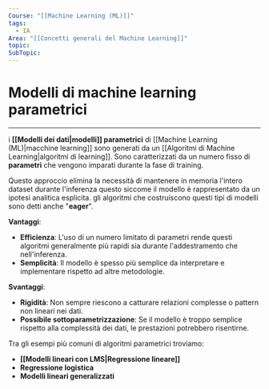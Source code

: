 ```yaml
---
Course: "[[Machine Learning (ML)]]"
tags:
  - IA
Area: "[[Concetti generali del Machine Learning]]"
topic: 
SubTopic:
---
```

# Modelli di machine learning parametrici
---
i  __[[Modelli dei dati|modelli]] parametrici__ di [[Machine Learning (ML)|macchine learning]] sono generati da un [[Algoritmi di Machine Learning|algoritmi di learning]]. Sono caratterizzati da un numero fisso di __parametri__ che vengono imparati durante la fase di training.

Questo approccio elimina la necessità di mantenere in memoria l'intero dataset durante l'inferenza questo siccome il modello è rappresentato da un ipotesi analitica esplicita. 
gli algoritmi che costruiscono questi tipi di modelli sono detti anche "__eager__".

__Vantaggi__:  
- __Efficienza__: L'uso di un numero limitato di parametri rende questi algoritmi generalmente più rapidi sia durante l'addestramento che nell'inferenza.  
- __Semplicità__: Il modello è spesso più semplice da interpretare e implementare rispetto ad altre metodologie.  

__Svantaggi__:  
- __Rigidità__: Non sempre riescono a catturare relazioni complesse o pattern non lineari nei dati.  
- __Possibile sottoparametrizzazione__: Se il modello è troppo semplice rispetto alla complessità dei dati, le prestazioni potrebbero risentirne.  

Tra gli esempi più comuni di algoritmi parametrici troviamo:  
- __[[Modelli lineari con LMS|Regressione lineare]]__  
- __Regressione logistica__  
- __Modelli lineari generalizzati__  